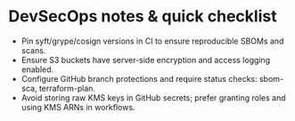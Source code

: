 # DevSecOps notes & quick checklist

- Pin syft/grype/cosign versions in CI to ensure reproducible SBOMs and scans.
- Ensure S3 buckets have server-side encryption and access logging enabled.
- Configure GitHub branch protections and require status checks: sbom-sca, terraform-plan.
- Avoid storing raw KMS keys in GitHub secrets; prefer granting roles and using KMS ARNs in workflows.
